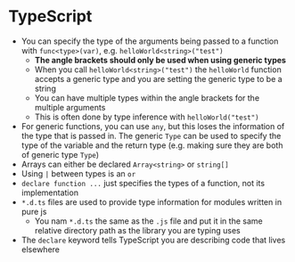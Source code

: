 # TypeScript

- You can specify the type of the arguments being passed to a function with `func<type>(var)`, e.g. `helloWorld<string>("test")`
  - **The angle brackets should only be used when using generic types**
  - When you call `helloWorld<string>("test")` the `helloWorld` function accepts a generic type and you are setting the generic type to be a string
  - You can have multiple types within the angle brackets for the multiple arguments
  - This is often done by type inference with `helloWorld("test")`
- For generic functions, you can use `any`, but this loses the information of the type that is passed in. The generic `Type` can be used to specify the type of the variable and the return type (e.g. making sure they are both of generic type `Type`)
- Arrays can either be declared `Array<string>` or `string[]`
- Using `|` between types is an `or`
- `declare function ...` just specifies the types of a function, not its implementation
- `*.d.ts` files are used to provide type information for modules written in pure js
    - You nam `*.d.ts` the same as the `.js` file and put it in the same relative directory path as the library you are typing uses
- The `declare` keyword tells TypeScript you are describing code that lives elsewhere

